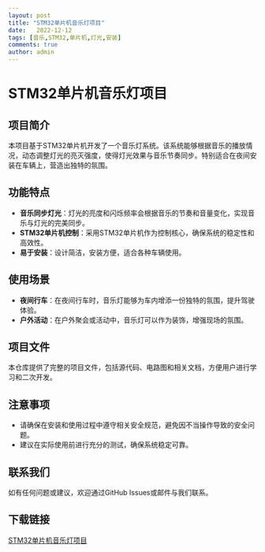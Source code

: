 ```yaml
---
layout: post
title: "STM32单片机音乐灯项目"
date:   2022-12-12
tags: [音乐,STM32,单片机,灯光,安装]
comments: true
author: admin
---
```

# STM32单片机音乐灯项目

## 项目简介

本项目基于STM32单片机开发了一个音乐灯系统。该系统能够根据音乐的播放情况，动态调整灯光的亮灭强度，使得灯光效果与音乐节奏同步。特别适合在夜间安装在车辆上，营造出独特的氛围。

## 功能特点

- **音乐同步灯光**：灯光的亮度和闪烁频率会根据音乐的节奏和音量变化，实现音乐与灯光的完美同步。
- **STM32单片机控制**：采用STM32单片机作为控制核心，确保系统的稳定性和高效性。
- **易于安装**：设计简洁，安装方便，适合各种车辆使用。

## 使用场景

- **夜间行车**：在夜间行车时，音乐灯能够为车内增添一份独特的氛围，提升驾驶体验。
- **户外活动**：在户外聚会或活动中，音乐灯可以作为装饰，增强现场的氛围。

## 项目文件

本仓库提供了完整的项目文件，包括源代码、电路图和相关文档，方便用户进行学习和二次开发。

## 注意事项

- 请确保在安装和使用过程中遵守相关安全规范，避免因不当操作导致的安全问题。
- 建议在实际使用前进行充分的测试，确保系统稳定可靠。

## 联系我们

如有任何问题或建议，欢迎通过GitHub Issues或邮件与我们联系。

## 下载链接

[STM32单片机音乐灯项目](https://pan.quark.cn/s/c1009a142d73)